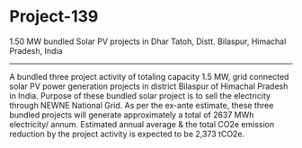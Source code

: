 # Project-139
1.50 MW bundled Solar PV projects in Dhar Tatoh, Distt. Bilaspur, Himachal Pradesh, India
____________________
A bundled three project activity of totaling capacity 1.5 MW, grid connected solar PV power generation projects in district Bilaspur of Himachal Pradesh in India. Purpose of these bundled solar project is to sell the electricity through NEWNE National Grid. As per the ex-ante estimate, these three bundled projects will generate approximately a total of 2637 MWh electricity/ annum. Estimated annual average & the total CO2e emission reduction by the project activity is expected to be 2,373 tCO2e.
